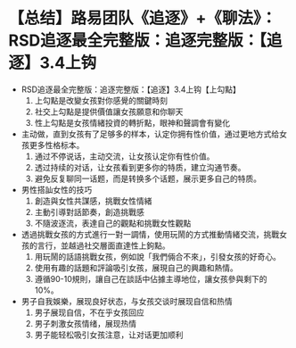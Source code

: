 # 【总结】路易团队《追逐》+《聊法》：RSD追逐最全完整版：追逐完整版：【追逐】3.4上钩

-   RSD追逐最全完整版：追逐完整版：【追逐】3.4上钩【上勾點】
    1.  上勾點是改變女孩對你感覺的關鍵時刻
    2.  社交上勾點是提供價值讓女孩願意和你聊天
    3.  性上勾點是女孩情緒投資的轉折點，眼神和聲調會有變化
-   主动做，直到女孩有了足够多的样本，认定你拥有性价值，通过更地方式给女孩更多性格标本。
    1.  通过不停说话，主动交流，让女孩认定你有性价值。
    2.  透过持续的对话，让女孩看到更多你的特质，建立沟通节奏。
    3.  避免反复聊同一话题，而是转换多个话题，展示更多自己的特质。
-   男性搭訕女性的技巧
    1.  創造與女性共謀感，挑戰女性情緒
    2.  主動引導對話節奏，創造挑戰感
    3.  不隨波逐流，表達自己的觀點和挑戰女性觀點
-   透過挑戰女孩的方式進行一對一調情，使用玩鬧的方式推動情緒交流，挑戰女孩的言行，並越過社交層面直達性上鉤點。
    1.  用玩鬧的話語挑戰女孩，例如說「我們倆合不來」，引發女孩的好奇心。
    2.  使用有趣的話題和評論吸引女孩，展現自己的興趣和熱情。
    3.  遵循90-10規則，讓自己在談話中佔據主導地位，讓女孩參與剩下的10%。
-   男子自我娛樂，展现良好状态，与女孩交谈时展现自信和热情
    1.  男子展现自信，不在乎女孩回应
    2.  男子刺激女孩情绪，展现热情
    3.  男子能轻松吸引女孩注意，让对话更加顺利